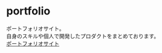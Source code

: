 # portfolio
ポートフォリオサイト。  
自身のスキルや個人で開発したプロダクトをまとめております。  
[ポートフォリオサイト ](https://jiei-s.github.io/portfolio/)
